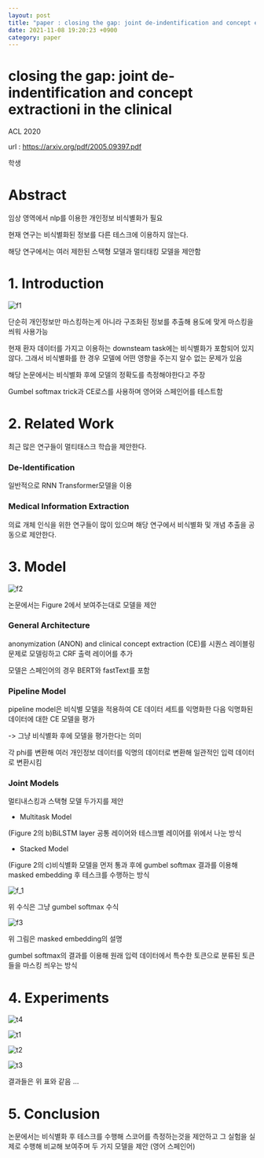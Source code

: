 ```yaml
---
layout: post
title: "paper : closing the gap: joint de-indentification and concept extractioni in the clinical"
date: 2021-11-08 19:20:23 +0900
category: paper
---
```


# closing the gap: joint de-indentification and concept extractioni in the clinical

 ACL 2020

url : https://arxiv.org/pdf/2005.09397.pdf

학생 



# Abstract 

임상 영역에서 nlp를 이용한 개인정보 비식별화가 필요 

현재 연구는 비식별화된 정보를 다른 테스크에 이용하지 않는다.

해당 연구에서는 여러 제한된 스택형 모델과 멀티태킹 모델을 제안함

# 1. Introduction

![f1](\img\2021\closing_the_gap_joint_de-indentification_and_concept_extractioni_in_the_clinical\f1.PNG)

단순히 개인정보만 마스킹하는게 아니라 구조화된 정보를 추출해 용도에 맞게 마스킹을 씌워 사용가능 

현재 환자 데이터를 가지고 이용하는 downsteam task에는 비식별화가 포함되어 있지 않다. 그래서 비식별화를 한 경우 모델에 어떤 영향을 주는지 알수 없는 문제가 있음 

해당 논문에서는 비식별화 후에 모델의 정확도를 측정해야한다고 주장 

 Gumbel softmax trick과 CE로스를 사용하며 영어와 스페인어를 테스트함



# 2. Related Work

최근 많은 연구들이 멀티태스크 학습을 제안한다. 

### De-Identification

일반적으로 RNN  Transformer모델을 이용 

### Medical Information Extraction

의료 개체 인식을 위한 연구들이 많이 있으며 해당 연구에서 비식별화 및 개념 추출을 공동으로 제안한다.



# 3. Model

![f2](\img\2021\closing_the_gap_joint_de-indentification_and_concept_extractioni_in_the_clinical\f2.PNG)

논문에서는 Figure 2에서 보여주는대로 모델을 제안 

### General Architecture

anonymization (ANON) and clinical concept extraction (CE)를 시퀀스 레이블링 문제로 모델링하고 CRF 출력 레이어를 추가 

모델은 스페인어의 경우 BERT와  fastText를 포함 

### Pipeline Model

 pipeline model은 비식별 모델을 적용하여 CE 데이터 세트를 익명화한 다음 익명화된 데이터에 대한 CE 모델을 평가

-> 그냥 비식별화 후에 모델을 평가한다는 의미 

각 phi를 변환해 여러 개인정보 데이터를 익명의 데이터로 변환해 일관적인 입력 데이터로 변환시킴 

### Joint Models

멀티내스킹과 스택형 모델 두가지를 제안 

- Multitask Model

(Figure 2의 b)BiLSTM layer 공통 레이어와 테스크별 레이어를 위에서 나눈 방식 

- Stacked Model

(Figure 2의 c)비식별화 모델을 먼저 통과 후에 gumbel softmax 결과를 이용해  masked embedding 후 테스크를 수행하는 방식

![f_1](\img\2021\closing_the_gap_joint_de-indentification_and_concept_extractioni_in_the_clinical\f_1.PNG)

위 수식은 그냥 gumbel softmax 수식

![f3](\img\2021\closing_the_gap_joint_de-indentification_and_concept_extractioni_in_the_clinical\f3.PNG)

위 그림은 masked embedding의 설명 

gumbel softmax의 결과를 이용해 원래 입력 데이터에서 특수한 토큰으로 분류된 토큰들을 마스킹 씌우는 방식 



# 4. Experiments

![t4](\img\2021\closing_the_gap_joint_de-indentification_and_concept_extractioni_in_the_clinical\t4.PNG)

![t1](\img\2021\closing_the_gap_joint_de-indentification_and_concept_extractioni_in_the_clinical\t1.PNG)

![t2](\img\2021\closing_the_gap_joint_de-indentification_and_concept_extractioni_in_the_clinical\t2.PNG)

![t3](\img\2021\closing_the_gap_joint_de-indentification_and_concept_extractioni_in_the_clinical\t3.PNG)

결과들은 위 표와 같음 ... 

# 5. Conclusion

논문에서는 비식별화 후 테스크를 수행해 스코어를 측정하는것을 제안하고 그 실험을 실제로 수행해 비교해 보여주며 두 가지 모델을 제안 (영어 스페인어)




